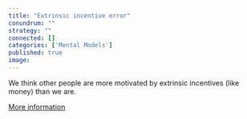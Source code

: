 ```yaml
---
title: "Extrinsic incentive error"
conundrum: ""
strategy: ""
connected: []
categories: ['Mental Models']
published: true
image: 
---
```


We think other people are more motivated by extrinsic incentives (like money) than we are.

[More information](https://en.wikipedia.org/wiki/Extrinsic_incentives_bias)


